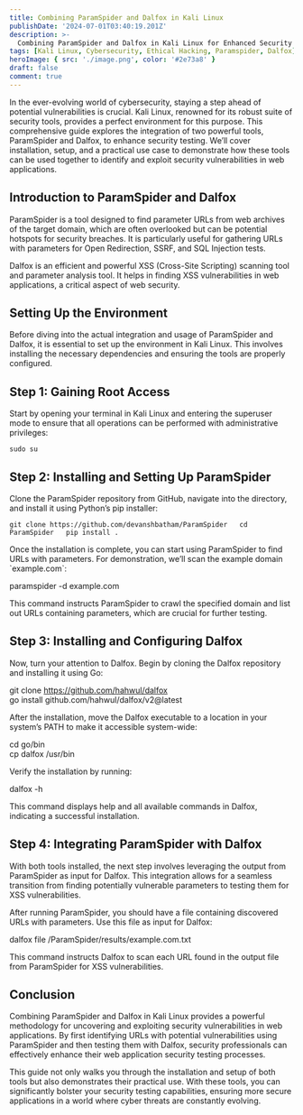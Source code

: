 ```yaml
---
title: Combining ParamSpider and Dalfox in Kali Linux
publishDate: '2024-07-01T03:40:19.201Z'
description: >-
  Combining ParamSpider and Dalfox in Kali Linux for Enhanced Security Testing.
tags: [Kali Linux, Cybersecurity, Ethical Hacking, Paramspider, Dalfox]
heroImage: { src: './image.png', color: '#2e73a8' }
draft: false
comment: true
---
```

In the ever-evolving world of cybersecurity, staying a step ahead of potential vulnerabilities is crucial. Kali Linux, renowned for its robust suite of security tools, provides a perfect environment for this purpose. This comprehensive guide explores the integration of two powerful tools, ParamSpider and Dalfox, to enhance security testing. We’ll cover installation, setup, and a practical use case to demonstrate how these tools can be used together to identify and exploit security vulnerabilities in web applications.

## Introduction to ParamSpider and Dalfox

ParamSpider is a tool designed to find parameter URLs from web archives of the target domain, which are often overlooked but can be potential hotspots for security breaches. It is particularly useful for gathering URLs with parameters for Open Redirection, SSRF, and SQL Injection tests.

Dalfox is an efficient and powerful XSS (Cross-Site Scripting) scanning tool and parameter analysis tool. It helps in finding XSS vulnerabilities in web applications, a critical aspect of web security.

## Setting Up the Environment

Before diving into the actual integration and usage of ParamSpider and Dalfox, it is essential to set up the environment in Kali Linux. This involves installing the necessary dependencies and ensuring the tools are properly configured.

## Step 1: Gaining Root Access

Start by opening your terminal in Kali Linux and entering the superuser mode to ensure that all operations can be performed with administrative privileges:

```sudo su```

## Step 2: Installing and Setting Up ParamSpider

Clone the ParamSpider repository from GitHub, navigate into the directory, and install it using Python’s pip installer:

`git clone https://github.com/devanshbatham/ParamSpider  
cd ParamSpider  
pip install .`

Once the installation is complete, you can start using ParamSpider to find URLs with parameters. For demonstration, we’ll scan the example domain \`example.com\`:

paramspider -d example.com

This command instructs ParamSpider to crawl the specified domain and list out URLs containing parameters, which are crucial for further testing.

## Step 3: Installing and Configuring Dalfox

Now, turn your attention to Dalfox. Begin by cloning the Dalfox repository and installing it using Go:

git clone https://github.com/hahwul/dalfox  
go install github.com/hahwul/dalfox/v2@latest

After the installation, move the Dalfox executable to a location in your system’s PATH to make it accessible system-wide:

cd go/bin  
cp dalfox /usr/bin

Verify the installation by running:

dalfox -h

This command displays help and all available commands in Dalfox, indicating a successful installation.

## Step 4: Integrating ParamSpider with Dalfox

With both tools installed, the next step involves leveraging the output from ParamSpider as input for Dalfox. This integration allows for a seamless transition from finding potentially vulnerable parameters to testing them for XSS vulnerabilities.

After running ParamSpider, you should have a file containing discovered URLs with parameters. Use this file as input for Dalfox:

dalfox file /ParamSpider/results/example.com.txt

This command instructs Dalfox to scan each URL found in the output file from ParamSpider for XSS vulnerabilities.

## Conclusion

Combining ParamSpider and Dalfox in Kali Linux provides a powerful methodology for uncovering and exploiting security vulnerabilities in web applications. By first identifying URLs with potential vulnerabilities using ParamSpider and then testing them with Dalfox, security professionals can effectively enhance their web application security testing processes.

This guide not only walks you through the installation and setup of both tools but also demonstrates their practical use. With these tools, you can significantly bolster your security testing capabilities, ensuring more secure applications in a world where cyber threats are constantly evolving.
